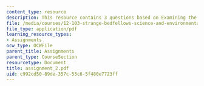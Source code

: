 ```yaml
---
content_type: resource
description: This resource contains 3 questions based on Examining the Science.
file: /media/courses/12-103-strange-bedfellows-science-and-environmental-policy-fall-2005/c992cd5089de357c53c65f480e7723ff_assignment_2.pdf
file_type: application/pdf
learning_resource_types:
- Assignments
ocw_type: OCWFile
parent_title: Assignments
parent_type: CourseSection
resourcetype: Document
title: assignment_2.pdf
uid: c992cd50-89de-357c-53c6-5f480e7723ff
---
```

